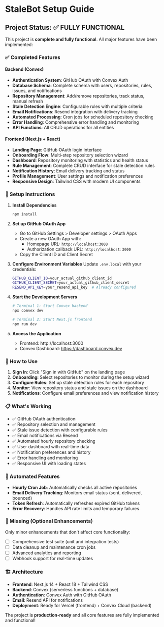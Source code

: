 # StaleBot Setup Guide

## Project Status: ✅ FULLY FUNCTIONAL

This project is **complete and fully functional**. All major features have been implemented:

### ✅ Completed Features

#### Backend (Convex)
- **Authentication System**: GitHub OAuth with Convex Auth
- **Database Schema**: Complete schema with users, repositories, rules, issues, and notifications
- **Repository Management**: Add/remove repositories, track status, manual refresh
- **Stale Detection Engine**: Configurable rules with multiple criteria
- **Email Notifications**: Resend integration with delivery tracking
- **Automated Processing**: Cron jobs for scheduled repository checking
- **Error Handling**: Comprehensive error handling and monitoring
- **API Functions**: All CRUD operations for all entities

#### Frontend (Next.js + React)
- **Landing Page**: GitHub OAuth login interface
- **Onboarding Flow**: Multi-step repository selection wizard
- **Dashboard**: Repository monitoring with statistics and health status
- **Rule Management**: Complete CRUD interface for stale detection rules
- **Notification History**: Email delivery tracking and status
- **Profile Management**: User settings and notification preferences
- **Responsive Design**: Tailwind CSS with modern UI components

### 🔧 Setup Instructions

1. **Install Dependencies**
   ```bash
   npm install
   ```

2. **Set up GitHub OAuth App**
   - Go to GitHub Settings > Developer settings > OAuth Apps
   - Create a new OAuth App with:
     - Homepage URL: `http://localhost:3000`
     - Authorization callback URL: `http://localhost:3000`
   - Copy the Client ID and Client Secret

3. **Configure Environment Variables**
   Update `.env.local` with your credentials:
   ```bash
   GITHUB_CLIENT_ID=your_actual_github_client_id
   GITHUB_CLIENT_SECRET=your_actual_github_client_secret
   RESEND_API_KEY=your_resend_api_key  # Already configured
   ```

4. **Start the Development Servers**
   ```bash
   # Terminal 1: Start Convex backend
   npx convex dev

   # Terminal 2: Start Next.js frontend
   npm run dev
   ```

5. **Access the Application**
   - Frontend: http://localhost:3000
   - Convex Dashboard: https://dashboard.convex.dev

### 🚀 How to Use

1. **Sign In**: Click "Sign in with GitHub" on the landing page
2. **Onboarding**: Select repositories to monitor during the setup wizard
3. **Configure Rules**: Set up stale detection rules for each repository
4. **Monitor**: View repository status and stale issues on the dashboard
5. **Notifications**: Configure email preferences and view notification history

### 📋 What's Working

- ✅ GitHub OAuth authentication
- ✅ Repository selection and management
- ✅ Stale issue detection with configurable rules
- ✅ Email notifications via Resend
- ✅ Automated hourly repository checking
- ✅ User dashboard with real-time data
- ✅ Notification preferences and history
- ✅ Error handling and monitoring
- ✅ Responsive UI with loading states

### 🔄 Automated Features

- **Hourly Cron Job**: Automatically checks all active repositories
- **Email Delivery Tracking**: Monitors email status (sent, delivered, bounced)
- **Token Refresh**: Automatically refreshes expired GitHub tokens
- **Error Recovery**: Handles API rate limits and temporary failures

### 🎯 Missing (Optional Enhancements)

Only minor enhancements that don't affect core functionality:

- [ ] Comprehensive test suite (unit and integration tests)
- [ ] Data cleanup and maintenance cron jobs
- [ ] Advanced analytics and reporting
- [ ] Webhook support for real-time updates

### 🏗️ Architecture

- **Frontend**: Next.js 14 + React 18 + Tailwind CSS
- **Backend**: Convex (serverless functions + database)
- **Authentication**: Convex Auth with GitHub OAuth
- **Email**: Resend API for notifications
- **Deployment**: Ready for Vercel (frontend) + Convex Cloud (backend)

The project is **production-ready** and all core features are fully implemented and functional!